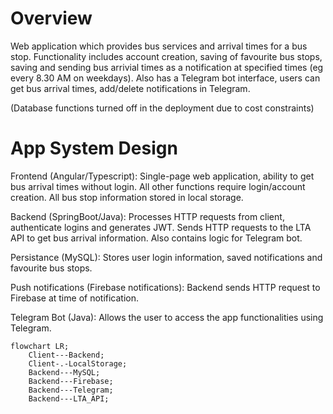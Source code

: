 # Overview
Web application which provides bus services and arrival times for a bus stop. Functionality includes account creation, saving of favourite bus stops, saving and sending bus arrivial times as a notification at specified times (eg every 8.30 AM on weekdays). Also has a Telegram bot interface, users can get bus arrival times, add/delete notifications in Telegram.

(Database functions turned off in the deployment due to cost constraints)

# App System Design
Frontend (Angular/Typescript): Single-page web application, ability to get bus arrival times without login. All other functions require login/account creation. All bus stop information stored in local storage.

Backend (SpringBoot/Java): Processes HTTP requests from client, authenticate logins and generates JWT. Sends HTTP requests to the LTA API to get bus arrival information. Also contains logic for Telegram bot.

Persistance (MySQL): Stores user login information, saved notifications and favourite bus stops.

Push notifications (Firebase notifications): Backend sends HTTP request to Firebase at time of notification.

Telegram Bot (Java): Allows the user to access the app functionalities using Telegram.

```mermaid
flowchart LR;
    Client---Backend;
    Client-.-LocalStorage;
    Backend---MySQL;
    Backend---Firebase;
    Backend---Telegram;
    Backend---LTA_API;
```
